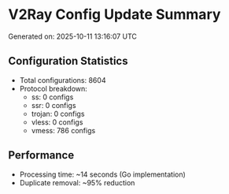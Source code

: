 # V2Ray Config Update Summary
Generated on: 2025-10-11 13:16:07 UTC

## Configuration Statistics
- Total configurations: 8604
- Protocol breakdown:
  - ss: 0 configs
  - ssr: 0 configs
  - trojan: 0 configs
  - vless: 0 configs
  - vmess: 786 configs

## Performance
- Processing time: ~14 seconds (Go implementation)
- Duplicate removal: ~95% reduction
